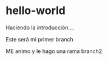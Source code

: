# hello-world
Haciendo la introducción....

Este será mi primer branch

ME animo y le hago una rama branch2
